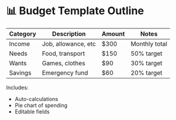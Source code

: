 # 📊 Budget Template Outline

| Category | Description         | Amount | Notes         |
|----------|---------------------|--------|---------------|
| Income   | Job, allowance, etc | $300   | Monthly total |
| Needs    | Food, transport     | $150   | 50% target    |
| Wants    | Games, clothes      | $90    | 30% target    |
| Savings  | Emergency fund      | $60    | 20% target    |

Includes:
- Auto-calculations
- Pie chart of spending
- Editable fields
